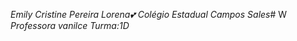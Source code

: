 *Emily Cristine Pereira Lorena💕* 
*Colégio Estadual Campos Sales*# W
*Professora vanilce*
*Turma:1D*

